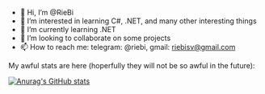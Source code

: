 - 👋 Hi, I’m @RieBi
- 👀 I’m interested in learning C#, .NET, and many other interesting things
- 🌱 I’m currently learning .NET
- 💞️ I’m looking to collaborate on some projects
- 📫 How to reach me: telegram: @riebi, gmail: riebisv@gmail.com

My awful stats are here (hoperfully they will not be so awful in the future):

[![Anurag's GitHub stats](https://github-readme-stats.vercel.app/api?username=riebi)](https://github.com/anuraghazra/github-readme-stats)
<!---
RieBi/RieBi is a ✨ special ✨ repository because its `README.md` (this file) appears on your GitHub profile.
You can click the Preview link to take a look at your changes.
--->
